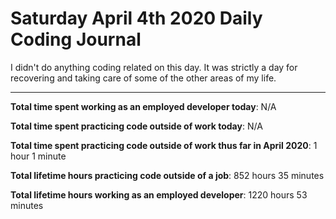 # Saturday April 4th 2020 Daily Coding Journal

I didn't do anything coding related on this day. It was strictly a day for recovering and taking care of some of the other areas of my life.
___
**Total time spent working as an employed developer today**: N/A

**Total time spent practicing code outside of work today**: N/A

**Total time spent practicing code outside of work thus far in April 2020**: 1 hour 1 minute

**Total lifetime hours practicing code outside of a job**: 852 hours 35 minutes

**Total lifetime hours working as an employed developer**: 1220 hours 53 minutes